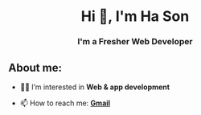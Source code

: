 <h1 align="center">Hi 👋, I'm Ha Son</h1>
<h3 align="center">I'm a Fresher Web Developer</h3>

<h2>About me:</h2>

- 👨‍💻 I’m interested in **Web & app development**

- 📫 How to reach me: **[Gmail](hssh18121@gmail.com)**



